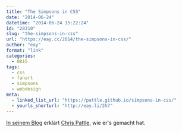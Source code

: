```yaml
---
title: "The Simpsons in CSS"
date: "2014-06-24"
datetime: "2014-06-24 15:22:24"
id: "28310"
slug: "the-simpsons-in-css"
url: "https://eay.cc/2014/the-simpsons-in-css/"
author: "eay"
format: "link"
categories:
  - 0815
tags:
  - css
  - fanart
  - simpsons
  - webdesign
meta:
  - linked_list_url: "https://pattle.github.io/simpsons-in-css/"
  - yourls_shorturl: "http://eay.li/2h7"
---
```


[In seinem Blog](http://www.chrispattle.com/blog/simpsons-in-css/) erklärt [Chris Pattle](http://www.chrispattle.com/), wie er's gemacht hat.
